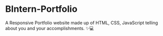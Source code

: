 # BIntern-Portfolio
A Responsive Portfolio  website made up of HTML, CSS, JavaScript telling about you and your accomplishments. ✨💻
